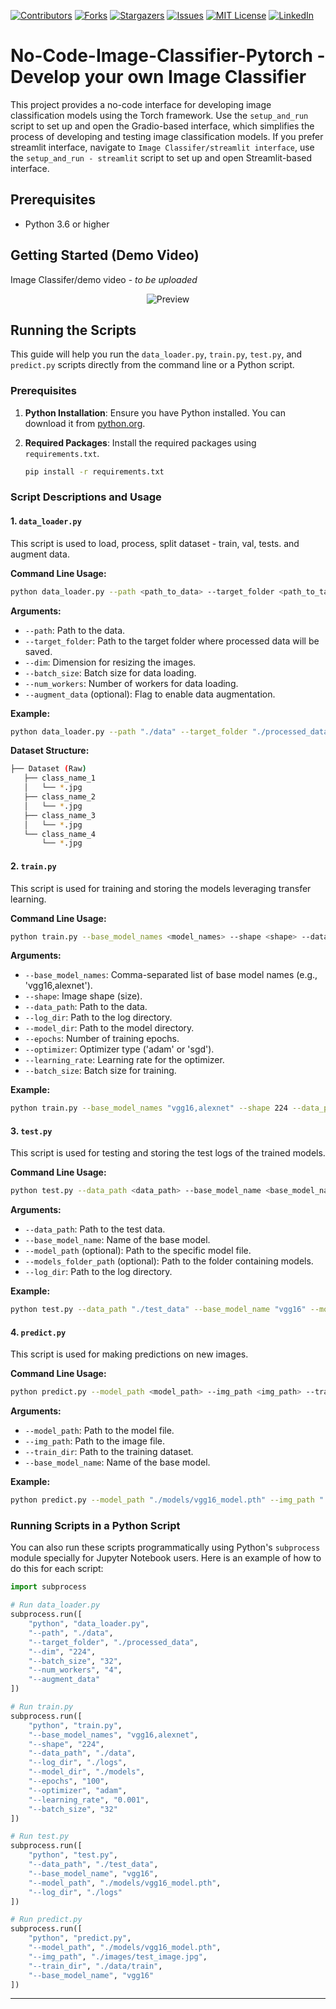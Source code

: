 [![Contributors][contributors-shield]][contributors-url]
[![Forks][forks-shield]][forks-url]
[![Stargazers][stars-shield]][stars-url]
[![Issues][issues-shield]][issues-url]
[![MIT License][license-shield]][license-url]
[![LinkedIn][linkedin-shield]][linkedin-url]


# No-Code-Image-Classifier-Pytorch - Develop your own Image Classifier

This project provides a no-code interface for developing image classification models using the Torch framework. Use the `setup_and_run` script to set up and open the Gradio-based interface, which simplifies the process of developing and testing image classification models. If you prefer streamlit interface, navigate to `Image Classifer/streamlit interface`, use the `setup_and_run - streamlit` script to set up and open Streamlit-based interface.

## Prerequisites

- Python 3.6 or higher

## Getting Started (Demo Video)

Image Classifer/demo video - *to be uploaded*

<p align="center">
  <img src="demo/demo snap.png" alt="Preview">
</p>

## Running the Scripts

This guide will help you run the `data_loader.py`, `train.py`, `test.py`, and `predict.py` scripts directly from the command line or a Python script.

### Prerequisites

1. **Python Installation**: Ensure you have Python installed. You can download it from [python.org](https://www.python.org/).

2. **Required Packages**: Install the required packages using `requirements.txt`.
   ```sh
   pip install -r requirements.txt
   ```

### Script Descriptions and Usage

#### 1. `data_loader.py`

This script is used to load, process, split dataset - train, val, tests. and augment data.

**Command Line Usage:**

```sh
python data_loader.py --path <path_to_data> --target_folder <path_to_target_folder> --dim <dimension> --batch_size <batch_size> --num_workers <num_workers> [--augment_data]
```

**Arguments:**

- `--path`: Path to the data.
- `--target_folder`: Path to the target folder where processed data will be saved.
- `--dim`: Dimension for resizing the images.
- `--batch_size`: Batch size for data loading.
- `--num_workers`: Number of workers for data loading.
- `--augment_data` (optional): Flag to enable data augmentation.

**Example:**

```sh
python data_loader.py --path "./data" --target_folder "./processed_data" --dim 224 --batch_size 32 --num_workers 4 --augment_data
```

**Dataset Structure:**

```sh
├── Dataset (Raw)
   ├── class_name_1
   │   └── *.jpg
   ├── class_name_2
   │   └── *.jpg
   ├── class_name_3
   │   └── *.jpg
   └── class_name_4
       └── *.jpg
```

#### 2. `train.py`

This script is used for training and storing the models leveraging transfer learning.

**Command Line Usage:**

```sh
python train.py --base_model_names <model_names> --shape <shape> --data_path <data_path> --log_dir <log_dir> --model_dir <model_dir> --epochs <epochs> --optimizer <optimizer> --learning_rate <learning_rate> --batch_size <batch_size>
```

**Arguments:**

- `--base_model_names`: Comma-separated list of base model names (e.g., 'vgg16,alexnet').
- `--shape`: Image shape (size).
- `--data_path`: Path to the data.
- `--log_dir`: Path to the log directory.
- `--model_dir`: Path to the model directory.
- `--epochs`: Number of training epochs.
- `--optimizer`: Optimizer type ('adam' or 'sgd').
- `--learning_rate`: Learning rate for the optimizer.
- `--batch_size`: Batch size for training.

**Example:**

```sh
python train.py --base_model_names "vgg16,alexnet" --shape 224 --data_path "./data" --log_dir "./logs" --model_dir "./models" --epochs 100 --optimizer "adam" --learning_rate 0.001 --batch_size 32
```

#### 3. `test.py`

This script is used for testing and storing the test logs of the trained models.

**Command Line Usage:**

```sh
python test.py --data_path <data_path> --base_model_name <base_model_name> --model_path <model_path> --models_folder_path <models_folder_path> --log_dir <log_dir>
```

**Arguments:**

- `--data_path`: Path to the test data.
- `--base_model_name`: Name of the base model.
- `--model_path` (optional): Path to the specific model file.
- `--models_folder_path` (optional): Path to the folder containing models.
- `--log_dir`: Path to the log directory.

**Example:**

```sh
python test.py --data_path "./test_data" --base_model_name "vgg16" --model_path "./models/vgg16_model.pth" --log_dir "./logs"
```

#### 4. `predict.py`

This script is used for making predictions on new images.

**Command Line Usage:**

```sh
python predict.py --model_path <model_path> --img_path <img_path> --train_dir <train_dir> --base_model_name <base_model_name>
```

**Arguments:**

- `--model_path`: Path to the model file.
- `--img_path`: Path to the image file.
- `--train_dir`: Path to the training dataset.
- `--base_model_name`: Name of the base model.

**Example:**

```sh
python predict.py --model_path "./models/vgg16_model.pth" --img_path "./images/test_image.jpg" --train_dir "./data/train" --base_model_name "vgg16"
```

### Running Scripts in a Python Script

You can also run these scripts programmatically using Python's `subprocess` module specially for Jupyter Notebook users. Here is an example of how to do this for each script:

```python
import subprocess

# Run data_loader.py
subprocess.run([
    "python", "data_loader.py",
    "--path", "./data",
    "--target_folder", "./processed_data",
    "--dim", "224",
    "--batch_size", "32",
    "--num_workers", "4",
    "--augment_data"
])

# Run train.py
subprocess.run([
    "python", "train.py",
    "--base_model_names", "vgg16,alexnet",
    "--shape", "224",
    "--data_path", "./data",
    "--log_dir", "./logs",
    "--model_dir", "./models",
    "--epochs", "100",
    "--optimizer", "adam",
    "--learning_rate", "0.001",
    "--batch_size", "32"
])

# Run test.py
subprocess.run([
    "python", "test.py",
    "--data_path", "./test_data",
    "--base_model_name", "vgg16",
    "--model_path", "./models/vgg16_model.pth",
    "--log_dir", "./logs"
])

# Run predict.py
subprocess.run([
    "python", "predict.py",
    "--model_path", "./models/vgg16_model.pth",
    "--img_path", "./images/test_image.jpg",
    "--train_dir", "./data/train",
    "--base_model_name", "vgg16"
])
```

----
[contributors-shield]: https://img.shields.io/github/contributors/Purushothaman-natarajan/No-Code-Image-Classifier-Pytorch.svg?style=flat-square
[contributors-url]: https://github.com/Purushothaman-natarajan/No-Code-Image-Classifier-Pytorch/graphs/contributors
[forks-shield]: https://img.shields.io/github/forks/Purushothaman-natarajan/No-Code-Image-Classifier-Pytorch.svg?style=flat-square
[forks-url]: https://github.com/Purushothaman-natarajan/No-Code-Image-Classifier-Pytorch/network/members
[stars-shield]: https://img.shields.io/github/stars/Purushothaman-natarajan/No-Code-Image-Classifier-Pytorch.svg?style=flat-square
[stars-url]: https://github.com/Purushothaman-natarajan/No-Code-Image-Classifier-Pytorch/stargazers
[issues-shield]: https://img.shields.io/github/issues/Purushothaman-natarajan/No-Code-Image-Classifier-Pytorch.svg?style=flat-square
[issues-url]: https://github.com/Purushothaman-natarajan/No-Code-Image-Classifier-Pytorch/issues
[license-shield]: https://img.shields.io/github/license/Purushothaman-natarajan/No-Code-Image-Classifier-Pytorch.svg?style=flat-square
[license-url]: https://github.com/Purushothaman-natarajan/No-Code-Image-Classifier-Pytorch/blob/main/LICENSE
[linkedin-shield]: https://img.shields.io/badge/-LinkedIn-black.svg?style=flat-square&logo=linkedin&colorB=555
[linkedin-url]: https://www.linkedin.com/in/purushothamann/
